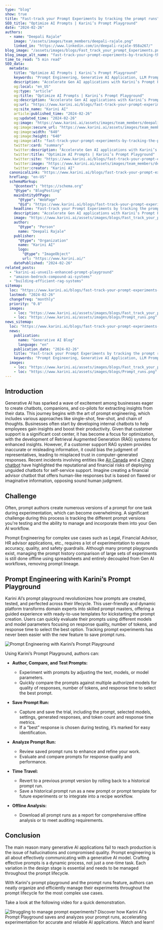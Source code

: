 ```yaml
---
type: "blog"
show: true
title: "Fast-track your Prompt Experiments by tracking the prompt runs"
SEO_title: "Optimize AI Prompts | Karini’s Prompt Playground"
date: "2024-02-26"
authors:
  - name: "Deepali Rajale"
    image: "/assets/images/team_members/deepali-rajale.png"
    linked_in: "https://www.linkedin.com/in/deepali-rajale-958a267/"
blog_image: "/assets/images/blogs/Fast_track_your_prompt_Experiments.png"
blog_image_alt_name: "fast-track-your-prompt-experiments-by-tracking-the-prompt-runs"
time_to_read: "5 min read"
SEO_data:
  metadata:
    title: "Optimize AI Prompts | Karini’s Prompt Playground"
    keywords: "Prompt Engineering, Generative AI Application, LLM Prompt Optimization, AI Prompt Management, Karini AI Platform"
    description: "Accelerate Gen AI applications with Karini’s Prompt Playground. Save, test, and manage prompt runs efficiently for high-quality AI interactions."
    og:local: "en_US"
    og:type: "article"
    og:title: "Optimize AI Prompts | Karini’s Prompt Playground"
    og:description: "Accelerate Gen AI applications with Karini’s Prompt Playground. Save, test, and manage prompt runs efficiently for high-quality AI interactions."
    og:url: "https://www.karini.ai/blogs/fast-track-your-prompt-experiments-by-tracking-the-prompt-runs"
    og:site_name: "Karini AI"
    article:published_time: "2024-02-26"
    og:updated_time: "2024-02-26"
    og:image: "https://www.karini.ai/assets/images/team_members/deepali-rajale.png&w=640&q=75"
    og:image:secure_url: "https://www.karini.ai/assets/images/team_members/deepali-rajale.png&w=640&q=75"
    og:image:width: "640"
    og:image:height: "640"
    og:image:alt: "fast-track-your-prompt-experiments-by-tracking-the-prompt-runs"
    twitter:card: "summary"
    twitter:description: "Accelerate Gen AI applications with Karini’s Prompt Playground. Save, test, and manage prompt runs efficiently for high-quality AI interactions."
    twitter:title: "Optimize AI Prompts | Karini’s Prompt Playground"
    twitter:site: "https://www.karini.ai/blogs/fast-track-your-prompt-experiments-by-tracking-the-prompt-runs"
    twitter:image: "https://www.karini.ai/assets/images/team_members/deepali-rajale.png&w=640&q=75"
    twitter:creator: "Karini AI"
  canonicalLink: "https://www.karini.ai/blogs/fast-track-your-prompt-experiments-by-tracking-the-prompt-runs"
  hreflang: "en-US"
  schemaMarkup:
    "@context": "https://schema.org"
    "@type": "BlogPosting"
    mainEntityOfPage:
      "@type": "WebPage"
      "@id": "https://www.karini.ai/blogs/fast-track-your-prompt-experiments-by-tracking-the-prompt-runs"
    headline: "Fast-track your Prompt Experiments by tracking the prompt runs"
    description: "Accelerate Gen AI applications with Karini’s Prompt Playground. Save, test, and manage prompt runs efficiently for high-quality AI interactions."
    image: "https://www.karini.ai/assets/images/blogs/Fast_track_your_prompt_Experiments.png"
    author:
      "@type": "Person"
      name: "Deepali Rajale"
    publisher:
      "@type": "Organization"
      name: "Karini AI"
      logo:
        "@type": "ImageObject"
        url: "https://www.karini.ai/"
    datePublished: "2024-02-26"
related_posts:
  - "karini-ai-unveils-enhanced-prompt-playground"
  - "amazon-bedrock-compound-ai-systems"
  - "building-efficient-rag-systems"
sitemap:
  loc: "https://www.karini.ai/blogs/fast-track-your-prompt-experiments-by-tracking-the-prompt-runs"
  lastmod: "2024-02-26"
  changefreq: "monthly"
  priority: "0.8"
  images:
    - loc: "https://www.karini.ai/assets/images/blogs/Fast_track_your_prompt_Experiments.png"
    - loc: "https://www.karini.ai/assets/images/blogs/Prompt_runs.png"
news_sitemap:
  loc: "https://www.karini.ai/blogs/fast-track-your-prompt-experiments-by-tracking-the-prompt-runs"
  news:
    publication:
      name: "Generative AI Blog"
      language: "en"
    publication_date: "2024-02-26"
    title: "Fast-track your Prompt Experiments by tracking the prompt runs"
    keywords: "Prompt Engineering, Generative AI Application, LLM Prompt Optimization, AI Prompt Management, Karini AI Platform"
  images:
    - loc: "https://www.karini.ai/assets/images/blogs/Fast_track_your_prompt_Experiments.png"
    - loc: "https://www.karini.ai/assets/images/blogs/Prompt_runs.png"
---
```


## Introduction

Generative AI has sparked a wave of excitement among businesses eager to create chatbots, companions, and co-pilots for extracting insights from their data. This journey begins with the art of prompt engineering, which includes various approaches like single-shot, few-shot, and chain of thoughts. Businesses often start by developing internal chatbots to help employees gain insights and boost their productivity. Given that customer support is a significant cost center, it has become a focus for optimization, with the development of Retrieval Augmented Generation (RAG) systems for enhanced insights. However, if a customer support RAG system provides inaccurate or misleading information, it could bias the judgment of representatives, leading to misplaced trust in computer-generated responses. Recent incidents involving entities like [Air Canada](https://arstechnica.com/tech-policy/2024/02/air-canada-must-honor-refund-policy-invented-by-airlines-chatbot/) and a [Chevy chatbot](https://www.msn.com/en-us/money/companies/a-chevrolet-dealer-offered-an-ai-chatbot-on-its-website-it-told-customers-to-buy-a-ford/ar-AA1lL6KE?ocid=entnewsntp&cvid=b258df25642b448c8467af9a3bf4c362&ei=18) have highlighted the reputational and financial risks of deploying unguided chatbots for self-service support. Imagine creating a financial advisor chatbot that offers human-like responses but is based on flawed or imaginative information, opposing sound human judgment.

## Challenge

Often, prompt authors create numerous versions of a prompt for one task during experimentation, which can become overwhelming. A significant challenge during this process is tracking the different prompt versions you're testing and the ability to manage and incorporate them into your Gen AI workflow.

Prompt Engineering for complex use cases such as Legal, Financial Advisor, HR advisor applications, etc., requires a lot of experimentation to ensure accuracy, quality, and safety guardrails. Although many prompt playgrounds exist, managing the prompt history comparison of large sets of experiments is still done offline using spreadsheets and entirely decoupled from Gen AI workflows, removing prompt lineage.

## Prompt Engineering with Karini’s Prompt Playground

Karini AI’s prompt playground revolutionizes how prompts are created, tested, and perfected across their lifecycle. This user-friendly and dynamic platform transforms domain experts into skilled prompt masters, offering a guided experience with ready-to-use templates for kickstarting the prompt creation. Users can quickly evaluate their prompts using different models and model parameters focusing on response quality, number of tokens, and response time to select the best option. Tracking prompt experiments has never been easier with the new feature to save prompt runs.

![Prompt Engineering with Karini’s Prompt Playground](/assets/images/blogs/Prompt_runs.png)

Using Karini’s Prompt Playground, authors can:

- **Author, Compare, and Test Prompts:**

  - Experiment with prompts by adjusting the text, models, or model parameters.
  - Quickly compare the prompts against multiple authorized models for quality of responses, number of tokens, and response time to select the best prompt.

- **Save Prompt Run:**

  - Capture and save the trial, including the prompt, selected models, settings, generated responses, and token count and response time metrics.
  - If a “best” response is chosen during testing, it’s marked for easy identification.

- **Analyze Prompt Run:**

  - Review saved prompt runs to enhance and refine your work.
  - Evaluate and compare prompts for response quality and performance.

- **Time Travel:**

  - Revert to a previous prompt version by rolling back to a historical prompt run.
  - Save a historical prompt run as a new prompt or prompt template for future experiments or to integrate into a recipe workflow.

- **Offline Analysis:**

  - Download all prompt runs as a report for comprehensive offline analysis or to meet auditing requirements.

## Conclusion

The main reason many generative AI applications fail to reach production is the issue of hallucinations and compromised quality. Prompt engineering is all about effectively communicating with a generative AI model. Crafting effective prompts is a dynamic process, not just a one-time task. Each variation in the design stage is essential and needs to be managed throughout the prompt lifecycle.

With Karini's prompt playground and the prompt runs feature, authors can neatly organize and efficiently manage their experiments throughout the prompt lifecycle for the most complex use cases.

Take a look at the following video for a quick demonstration.

![Struggling to manage prompt experiments? Discover how Karini AI's Prompt Playground saves and analyzes your prompt runs, accelerating experimentation for accurate and reliable AI applications. Watch and learn!](/gif/prompt_runs_final.gif)
